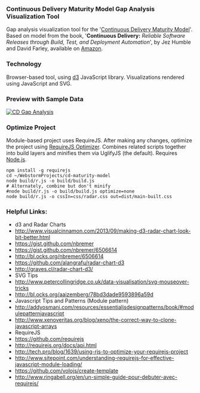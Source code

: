 ### Continuous Delivery Maturity Model Gap Analysis Visualization Tool
Gap analysis visualization tool for the '[Continuous Delivery Maturity Model](https://secure.surveymonkey.com/_resources/28183/23008183/bf361750-7418-458f-85a6-6c07333e4986.png)'. Based on model from the book, '**Continuous Delivery:** *Reliable Software Releases through Build, Test, and Deployment Automation*', by Jez Humble and David Farley, available on [Amazon](http://www.amazon.com/dp/0321601912).

### Technology
Browser-based tool, using [d3](http://d3js.org/) JavaScript library. Visualizations rendered using JavaScript and SVG.

### Preview with Sample Data
[![CD Gap Analysis](https://github.com/garystafford/cd-maturity-model/blob/master/images/screenshot_thumbnail.png?raw=true)](https://github.com/garystafford/cd-maturity-model/blob/master/images/screenshot.png?raw=true)

### Optimize Project
Module-based project uses RequireJS. After making any changes, optimize the project using [RequireJS Optimizer](http://requirejs.org/docs/optimization.html). Combines related scripts together into build layers and minifies them via UglifyJS (the default). Requires [Node.js](http://nodejs.org).
 ```
 npm install -g requirejs
 cd ~/WebstormProjects/cd-maturity-model
 node build/r.js -o build/build.js
 # Alternately, combine but don't minify
 #node build/r.js -o build/build.js optimize=none
 node build/r.js -o cssIn=css/radar.css out=dist/main-built.css
 ```

### Helpful Links:
* d3 and Radar Charts
 * http://www.visualcinnamon.com/2013/09/making-d3-radar-chart-look-bit-better.html
 * https://gist.github.com/nbremer
 * https://gist.github.com/nbremer/6506614
 * http://bl.ocks.org/nbremer/6506614
 * https://github.com/alangrafu/radar-chart-d3
 * http://graves.cl/radar-chart-d3/
* SVG Tips
 * http://www.petercollingridge.co.uk/data-visualisation/svg-mouseover-tricks
 * http://bl.ocks.org/aaizemberg/78bd3dade9593896a59d
* Javascript Tips and Patterns (Module pattern)
 * http://addyosmani.com/resources/essentialjsdesignpatterns/book/#modulepatternjavascript
 * http://www.xenoveritas.org/blog/xeno/the-correct-way-to-clone-javascript-arrays
* RequireJS
 * https://github.com/requirejs
 * http://requirejs.org/docs/api.html
 * http://tech.pro/blog/1639/using-rjs-to-optimize-your-requirejs-project
 * http://www.sitepoint.com/understanding-requirejs-for-effective-javascript-module-loading/
 * https://github.com/volojs/create-template
 * http://www.ringabell.org/en/un-simple-guide-pour-debuter-avec-requirejs/